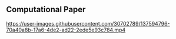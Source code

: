 ## Computational Paper




https://user-images.githubusercontent.com/30702789/137594796-70a40a8b-17a6-4de2-ad22-2ede5e93c784.mp4


